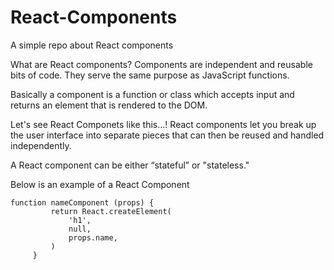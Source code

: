# React-Components

A simple repo about React components

What are React components? Components are independent and reusable bits of code. They serve the same purpose as JavaScript functions.

Basically a component is a function or class which accepts input and returns an element that is rendered to the DOM.

Let's see React Componets like this...! React components let you break up the user interface into separate pieces that can then be reused and handled independently.

A React component can be either “stateful” or "stateless."

Below is an example of a React Component

  ````
  function nameComponent (props) {
           return React.createElement(
               'h1',
               null,
               props.name,
           )
       }
       
   ````    
